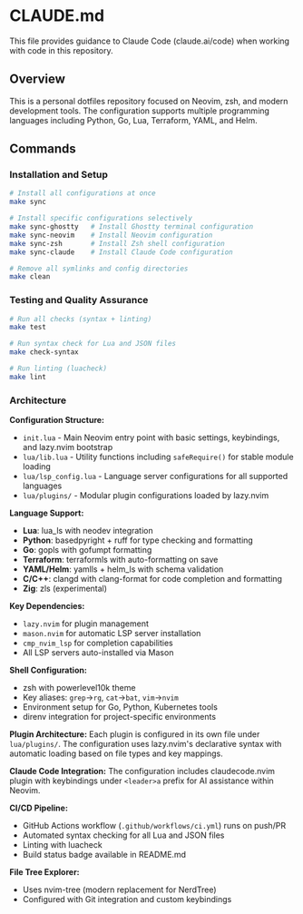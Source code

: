 # CLAUDE.md

This file provides guidance to Claude Code (claude.ai/code) when working with code in this repository.

## Overview

This is a personal dotfiles repository focused on Neovim, zsh, and modern development tools. The configuration supports multiple programming languages including Python, Go, Lua, Terraform, YAML, and Helm.

## Commands

### Installation and Setup
```bash
# Install all configurations at once
make sync

# Install specific configurations selectively
make sync-ghostty   # Install Ghostty terminal configuration
make sync-neovim    # Install Neovim configuration
make sync-zsh       # Install Zsh shell configuration
make sync-claude    # Install Claude Code configuration

# Remove all symlinks and config directories
make clean
```

### Testing and Quality Assurance
```bash
# Run all checks (syntax + linting)
make test

# Run syntax check for Lua and JSON files
make check-syntax

# Run linting (luacheck)
make lint
```

### Architecture

**Configuration Structure:**
- `init.lua` - Main Neovim entry point with basic settings, keybindings, and lazy.nvim bootstrap
- `lua/lib.lua` - Utility functions including `safeRequire()` for stable module loading
- `lua/lsp_config.lua` - Language server configurations for all supported languages
- `lua/plugins/` - Modular plugin configurations loaded by lazy.nvim

**Language Support:**
- **Lua**: lua_ls with neodev integration
- **Python**: basedpyright + ruff for type checking and formatting
- **Go**: gopls with gofumpt formatting
- **Terraform**: terraformls with auto-formatting on save
- **YAML/Helm**: yamlls + helm_ls with schema validation
- **C/C++**: clangd with clang-format for code completion and formatting
- **Zig**: zls (experimental)

**Key Dependencies:**
- `lazy.nvim` for plugin management
- `mason.nvim` for automatic LSP server installation
- `cmp_nvim_lsp` for completion capabilities
- All LSP servers auto-installed via Mason

**Shell Configuration:**
- zsh with powerlevel10k theme
- Key aliases: `grep`→`rg`, `cat`→`bat`, `vim`→`nvim`
- Environment setup for Go, Python, Kubernetes tools
- direnv integration for project-specific environments

**Plugin Architecture:**
Each plugin is configured in its own file under `lua/plugins/`. The configuration uses lazy.nvim's declarative syntax with automatic loading based on file types and key mappings.

**Claude Code Integration:**
The configuration includes claudecode.nvim plugin with keybindings under `<leader>a` prefix for AI assistance within Neovim.

**CI/CD Pipeline:**
- GitHub Actions workflow (`.github/workflows/ci.yml`) runs on push/PR
- Automated syntax checking for all Lua and JSON files
- Linting with luacheck
- Build status badge available in README.md

**File Tree Explorer:**
- Uses nvim-tree (modern replacement for NerdTree)
- Configured with Git integration and custom keybindings
